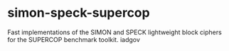 # simon-speck-supercop
Fast implementations of the SIMON and SPECK lightweight block ciphers for the SUPERCOP benchmark toolkit. iadgov
